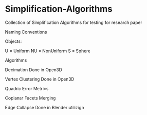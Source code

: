 # Simplification-Algorithms
Collection of Simplification Algorithms for testing for research paper

Naming Conventions

Objects:

U = Uniform
NU = NonUniform
S = Sphere

Algorithms

Decimation
Done in Open3D

Vertex Clustering
Done in Open3D

Quadric Error Metrics

Coplanar Facets Merging

Edge Collapse
Done in Blender utilizign
